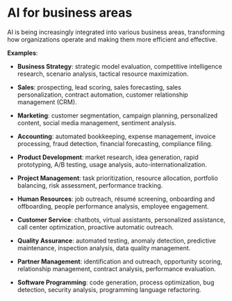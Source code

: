 # AI for business areas

AI is being increasingly integrated into various business areas, transforming how organizations operate and making them more efficient and effective.

**Examples**:

* **Business Strategy**: strategic model evaluation, competitive intelligence research, scenario analysis, tactical resource maximization.

* **Sales**: prospecting, lead scoring, sales forecasting, sales personalization, contract automation, customer relationship management (CRM).

* **Marketing**: customer segmentation, campaign planning, personalized content, social media management, sentiment analysis.

* **Accounting**: automated bookkeeping, expense management, invoice processing, fraud detection, financial forecasting, compliance filing.

* **Product Development**: market research, idea generation, rapid prototyping, A/B testing, usage analysis, auto-internationalization.

* **Project Management**: task prioritization, resource allocation, portfolio balancing, risk assessment, performance tracking.

* **Human Resources**: job outreach, résumé screening, onboarding and offboarding, people performance analysis, employee engagement.

* **Customer Service**: chatbots, virtual assistants, personalized assistance, call center optimization, proactive automatic outreach.

* **Quality Assurance**: automated testing, anomaly detection, predictive maintenance, inspection analysis, data quality management.

* **Partner Management**: identification and outreach, opportunity scoring, relationship management, contract analysis, performance evaluation.

* **Software Programming**: code generation, process optimization, bug detection, security analysis, programming language refactoring.
